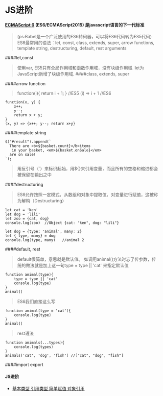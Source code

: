 # JS进阶

#### [ECMAScript 6](http://es6.ruanyifeng.com/) (ES6/ECMAScript2015) 是javascript语言的下一代标准
> (ps:Babel是一个广泛使用的ES6转码器，可以将ES6代码转为ES5代码)
> ES6最常用的语法：let, const, class, extends, super, arrow functions, template string, destructuring, default, rest arguments

####let,const
> 使用var, ES5只有全局作用域和函数作用域，没有块级作用域.
> let为JavaScript新增了块级作用域.
####class, extends, super

####arrow function
> function(i){ return i + 1; } //ES5
> (i) => i + 1 //ES6

```
function(x, y) {
    x++;
    y--;
    return x + y;
}
(x, y) => {x++; y--; return x+y}
```
####template string
```
$("#result").append(`
  There are <b>${basket.count}</b>items
   in your basket, <em>${basket.onSale}</em>
  are on sale!
`);
```
> 用反引号（\`）来标识起始，用${}来引用变量，而且所有的空格和缩进都会被保留在输出之中

####destructuring
> ES6允许按照一定模式，从数组和对象中提取值，对变量进行赋值，这被称为解构（Destructuring）
```
let cat = 'ken'
let dog = 'lili'
let zoo = {cat, dog}
console.log(zoo)  //Object {cat: "ken", dog: "lili"}
```
```
let dog = {type: 'animal', many: 2}
let { type, many} = dog
console.log(type, many)   //animal 2
```
####default, rest
> default很简单，意思就是默认值。 如调用animal()方法时忘了传参数，传统的做法就是加上这一句type = type || 'cat' 来指定默认值
```
function animal(type){
    type = type || 'cat'  
    console.log(type)
}
animal()
```
> ES6我们直接这么写
```
function animal(type = 'cat'){
    console.log(type)
}
animal()
```
> rest语法
```
function animals(...types){
    console.log(types)
}
animals('cat', 'dog', 'fish') //["cat", "dog", "fish"]
```

####import export

#### JS进阶
* [基本类型 引用类型 简单赋值 对象引用](https://segmentfault.com/a/1190000002789651)
